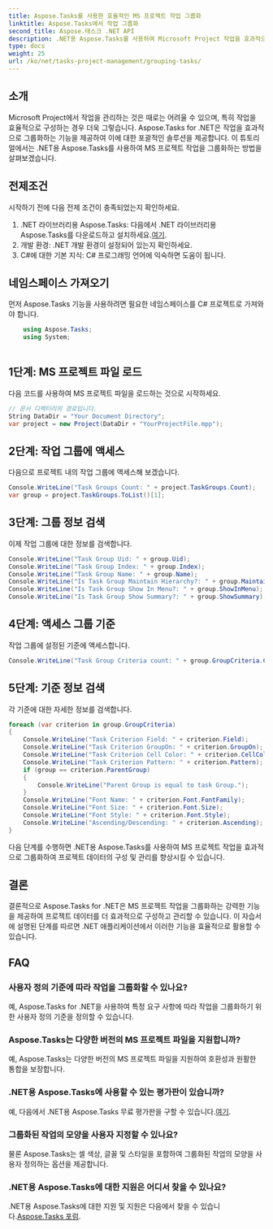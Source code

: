 ```yaml
---
title: Aspose.Tasks를 사용한 효율적인 MS 프로젝트 작업 그룹화
linktitle: Aspose.Tasks에서 작업 그룹화
second_title: Aspose.태스크 .NET API
description: .NET용 Aspose.Tasks를 사용하여 Microsoft Project 작업을 효과적으로 그룹화하는 방법을 알아보세요.
type: docs
weight: 25
url: /ko/net/tasks-project-management/grouping-tasks/
---
```

## 소개
Microsoft Project에서 작업을 관리하는 것은 때로는 어려울 수 있으며, 특히 작업을 효율적으로 구성하는 경우 더욱 그렇습니다. Aspose.Tasks for .NET은 작업을 효과적으로 그룹화하는 기능을 제공하여 이에 대한 포괄적인 솔루션을 제공합니다. 이 튜토리얼에서는 .NET용 Aspose.Tasks를 사용하여 MS 프로젝트 작업을 그룹화하는 방법을 살펴보겠습니다.
## 전제조건
시작하기 전에 다음 전제 조건이 충족되었는지 확인하세요.
1.  .NET 라이브러리용 Aspose.Tasks: 다음에서 .NET 라이브러리용 Aspose.Tasks를 다운로드하고 설치하세요.[여기](https://releases.aspose.com/tasks/net/).
2. 개발 환경: .NET 개발 환경이 설정되어 있는지 확인하세요.
3. C#에 대한 기본 지식: C# 프로그래밍 언어에 익숙하면 도움이 됩니다.

## 네임스페이스 가져오기
먼저 Aspose.Tasks 기능을 사용하려면 필요한 네임스페이스를 C# 프로젝트로 가져와야 합니다.
```csharp
    using Aspose.Tasks;
    using System;
    
```
## 1단계: MS 프로젝트 파일 로드
다음 코드를 사용하여 MS 프로젝트 파일을 로드하는 것으로 시작하세요.
```csharp
// 문서 디렉터리의 경로입니다.
String DataDir = "Your Document Directory";
var project = new Project(DataDir + "YourProjectFile.mpp");
```
## 2단계: 작업 그룹에 액세스
다음으로 프로젝트 내의 작업 그룹에 액세스해 보겠습니다.
```csharp
Console.WriteLine("Task Groups Count: " + project.TaskGroups.Count);
var group = project.TaskGroups.ToList()[1];
```
## 3단계: 그룹 정보 검색
이제 작업 그룹에 대한 정보를 검색합니다.
```csharp
Console.WriteLine("Task Group Uid: " + group.Uid);
Console.WriteLine("Task Group Index: " + group.Index);
Console.WriteLine("Task Group Name: " + group.Name);
Console.WriteLine("Is Task Group Maintain Hierarchy?: " + group.MaintainHierarchy);
Console.WriteLine("Is Task Group Show In Menu?: " + group.ShowInMenu);
Console.WriteLine("Is Task Group Show Summary?: " + group.ShowSummary);
```
## 4단계: 액세스 그룹 기준
작업 그룹에 설정된 기준에 액세스합니다.
```csharp
Console.WriteLine("Task Group Criteria count: " + group.GroupCriteria.Count);
```
## 5단계: 기준 정보 검색
각 기준에 대한 자세한 정보를 검색합니다.
```csharp
foreach (var criterion in group.GroupCriteria)
{
    Console.WriteLine("Task Criterion Field: " + criterion.Field);
    Console.WriteLine("Task Criterion GroupOn: " + criterion.GroupOn);
    Console.WriteLine("Task Criterion Cell Color: " + criterion.CellColor);
    Console.WriteLine("Task Criterion Pattern: " + criterion.Pattern);
    if (group == criterion.ParentGroup)
    {
        Console.WriteLine("Parent Group is equal to task Group.");
    }
    Console.WriteLine("Font Name: " + criterion.Font.FontFamily);
    Console.WriteLine("Font Size: " + criterion.Font.Size);
    Console.WriteLine("Font Style: " + criterion.Font.Style);
    Console.WriteLine("Ascending/Descending: " + criterion.Ascending);
}
```
다음 단계를 수행하면 .NET용 Aspose.Tasks를 사용하여 MS 프로젝트 작업을 효과적으로 그룹화하여 프로젝트 데이터의 구성 및 관리를 향상시킬 수 있습니다.

## 결론
결론적으로 Aspose.Tasks for .NET은 MS 프로젝트 작업을 그룹화하는 강력한 기능을 제공하여 프로젝트 데이터를 더 효과적으로 구성하고 관리할 수 있습니다. 이 자습서에 설명된 단계를 따르면 .NET 애플리케이션에서 이러한 기능을 효율적으로 활용할 수 있습니다.
## FAQ
### 사용자 정의 기준에 따라 작업을 그룹화할 수 있나요?
예, Aspose.Tasks for .NET을 사용하여 특정 요구 사항에 따라 작업을 그룹화하기 위한 사용자 정의 기준을 정의할 수 있습니다.
### Aspose.Tasks는 다양한 버전의 MS 프로젝트 파일을 지원합니까?
예, Aspose.Tasks는 다양한 버전의 MS 프로젝트 파일을 지원하여 호환성과 원활한 통합을 보장합니다.
### .NET용 Aspose.Tasks에 사용할 수 있는 평가판이 있습니까?
 예, 다음에서 .NET용 Aspose.Tasks 무료 평가판을 구할 수 있습니다.[여기](https://releases.aspose.com/).
### 그룹화된 작업의 모양을 사용자 지정할 수 있나요?
물론 Aspose.Tasks는 셀 색상, 글꼴 및 스타일을 포함하여 그룹화된 작업의 모양을 사용자 정의하는 옵션을 제공합니다.
### .NET용 Aspose.Tasks에 대한 지원은 어디서 찾을 수 있나요?
 .NET용 Aspose.Tasks에 대한 지원 및 지원은 다음에서 찾을 수 있습니다.[Aspose.Tasks 포럼](https://forum.aspose.com/c/tasks/15).